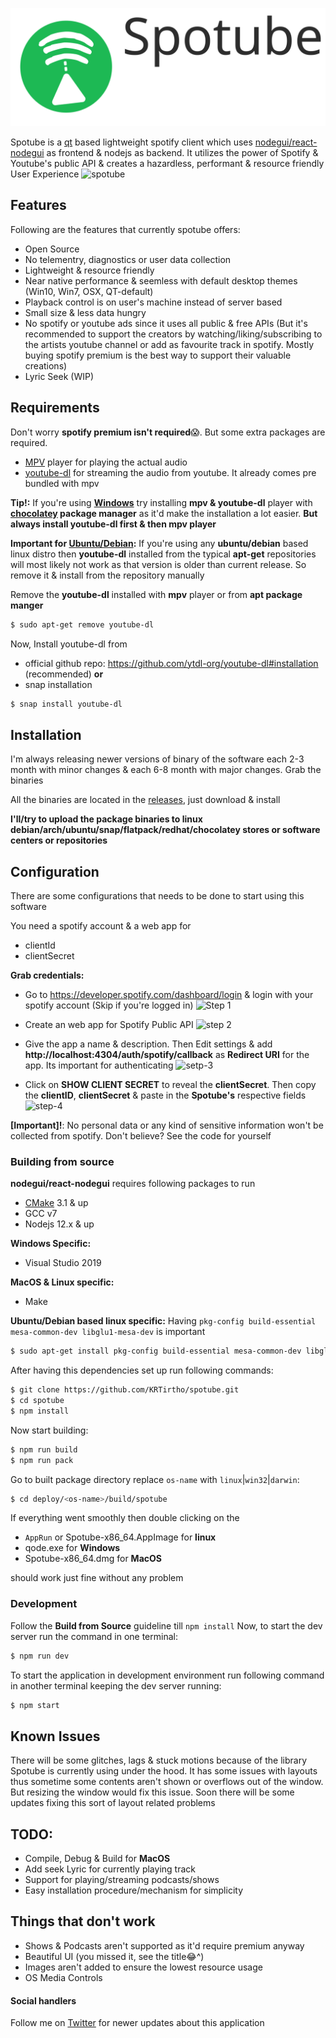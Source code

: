 ![Spotube](assets/spotube_banner.svg)

Spotube is a [qt](https://qt.io) based lightweight spotify client which uses [nodegui/react-nodegui](https://github.com/nodegui/react-nodegui) as frontend & nodejs as backend. It utilizes the power of Spotify & Youtube's public API & creates a hazardless, performant & resource friendly User Experience
![spotube](https://user-images.githubusercontent.com/61944859/111771249-a7d38180-88d5-11eb-85f2-d9db57717694.png)

## Features

Following are the features that currently spotube offers:

- Open Source
- No telementry, diagnostics or user data collection
- Lightweight & resource friendly
- Near native performance & seemless with default desktop themes (Win10, Win7, OSX, QT-default)
- Playback control is on user's machine instead of server based
- Small size & less data hungry
- No spotify or youtube ads since it uses all public & free APIs (But it's recommended to support the creators by watching/liking/subscribing to the artists youtube channel or add as favourite track in spotify. Mostly buying spotify premium is the best way to support their valuable creations)
- Lyric Seek (WIP)

## Requirements

Don't worry **spotify premium isn't required**😱. But some extra packages are required.

- [MPV](https://mpv.io/installation/) player for playing the actual audio
- [youtube-dl](https://github.com/ytdl-org/youtube-dl) for streaming the audio from youtube. It already comes pre bundled with mpv

**Tip!:** If you're using **[Windows]()** try installing **mpv & youtube-dl** player with **[chocolatey](https://chocolatey.org/install) package manager** as it'd make the installation a lot easier.
**But always install youtube-dl first & then mpv player**

**Important for [Ubuntu/Debian]():** If you're using any **ubuntu/debian** based linux distro then **youtube-dl** installed from the typical **apt-get** repositories will most likely not work as that version is older than current release. So remove it & install from the repository manually

Remove the **youtube-dl** installed with **mpv** player or from **apt package manger**

```bash
$ sudo apt-get remove youtube-dl
```

Now, Install youtube-dl from

- official github repo: https://github.com/ytdl-org/youtube-dl#installation (recommended)
**or**
- snap installation

```bash
$ snap install youtube-dl
```

## Installation

I'm always releasing newer versions of binary of the software each 2-3 month with minor changes & each 6-8 month with major changes. Grab the binaries

All the binaries are located in the [releases](https://github.com/krtirtho/spotube/releases), just download & install

**I'll/try to upload the package binaries to linux debian/arch/ubuntu/snap/flatpack/redhat/chocolatey stores or software centers or repositories**

## Configuration

There are some configurations that needs to be done to start using this software

You need a spotify account & a web app for

- clientId
- clientSecret

**Grab credentials:**

- Go to https://developer.spotify.com/dashboard/login & login with your spotify account (Skip if you're logged in)
  ![Step 1](https://user-images.githubusercontent.com/61944859/111762106-d1d37680-88ca-11eb-9884-ec7a40c0dd27.png)

- Create an web app for Spotify Public API
  ![step 2](https://user-images.githubusercontent.com/61944859/111762507-473f4700-88cb-11eb-91f3-d480e9584883.png)

- Give the app a name & description. Then Edit settings & add **http://localhost:4304/auth/spotify/callback** as **Redirect URI** for the app. Its important for authenticating
  ![setp-3](https://user-images.githubusercontent.com/61944859/111768971-d308a180-88d2-11eb-9108-3e7444cef049.png)

- Click on **SHOW CLIENT SECRET** to reveal the **clientSecret**. Then copy the **clientID**, **clientSecret** & paste in the **Spotube's** respective fields
  ![step-4](https://user-images.githubusercontent.com/61944859/111769501-7fe31e80-88d3-11eb-8fc1-f3655dbd4711.png)

**[Important]!**: No personal data or any kind of sensitive information won't be collected from spotify. Don't believe? See the code for yourself

### Building from source

**nodegui/react-nodegui** requires following packages to run

- [CMake](https://cmake.org/install/) 3.1 & up
- GCC v7
- Nodejs 12.x & up

**Windows Specific:**

- Visual Studio 2019

**MacOS & Linux specific:**

- Make

**Ubuntu/Debian based linux specific:**
Having `pkg-config build-essential mesa-common-dev libglu1-mesa-dev` is important

```bash
$ sudo apt-get install pkg-config build-essential mesa-common-dev libglu1-mesa-dev
```

After having this dependencies set up run following commands:

```bash
$ git clone https://github.com/KRTirtho/spotube.git
$ cd spotube
$ npm install
```

Now start building:

```bash
$ npm run build
$ npm run pack
```

Go to built package directory replace `os-name` with `linux`|`win32`|`darwin`:

```bash
$ cd deploy/<os-name>/build/spotube
```

If everything went smoothly then double clicking on the

- `AppRun` or Spotube-x86_64.AppImage for **linux**
- qode.exe for **Windows**
- Spotube-x86_64.dmg for **MacOS**

should work just fine without any problem

### Development

Follow the **Build from Source** guideline till `npm install`
Now, to start the dev server run the command in one terminal:

```bash
$ npm run dev
```

To start the application in development environment run following command in another terminal keeping the dev server running:

```bash
$ npm start
```

## Known Issues

There will be some glitches, lags & stuck motions because of the library Spotube is currently using under the hood. It has some issues with layouts thus sometime some contents aren't shown or overflows out of the window. But resizing the window would fix this issue. Soon there will be some updates fixing this sort of layout related problems

## TODO:

- Compile, Debug & Build for **MacOS**
- Add seek Lyric for currently playing track
- Support for playing/streaming podcasts/shows
- Easy installation procedure/mechanism for simplicity

## Things that don't work
- Shows & Podcasts aren't supported as it'd require premium anyway
- Beautiful UI (you missed it, see the title😂^)
- Images aren't added to ensure the lowest resource usage
- OS Media Controls

#### Social handlers

Follow me on [Twitter](https://twitter.com/@krtirtho) for newer updates about this application
